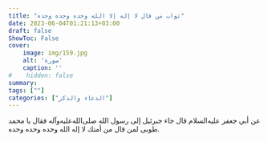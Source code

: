 ```yaml
---
title: "ثواب من قال لا إله إلا الله وحده وحده وحده"
date: 2023-06-04T01:21:13+03:00
draft: false
ShowToc: False
cover:
    image: img/159.jpg
    alt: 'صورة'
    caption: ''
#    hidden: false
summary: 
tags: [""]
categories: ["الدعاء والذكر"]
---
```

عن أبي جعفر عليه‌السلام
قال جاء جبرئيل إلى رسول الله صلى‌الله‌عليه‌وآله فقال يا محمد طوبى لمن قال من أمتك
لا إله الله وحده وحده وحده.


